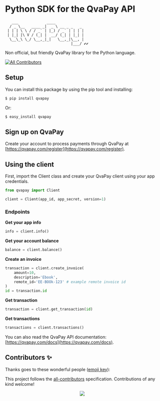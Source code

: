 # Python SDK for the QvaPay API

```
   ___             ____             
  / _ \__   ____ _|  _ \ __ _ _   _ 
 | | | \ \ / / _` | |_) / _` | | | |
 | |_| |\ V / (_| |  __/ (_| | |_| |
  \__\_\ \_/ \__,_|_|   \__,_|\__, |
                              |___/ ✔️✔️

```

Non official, but friendly QvaPay library for the Python language.

<!-- ALL-CONTRIBUTORS-BADGE:START - Do not remove or modify this section -->
[![All Contributors](https://img.shields.io/badge/all_contributors-0-orange.svg?style=flat-square)](#contributors-)
<!-- ALL-CONTRIBUTORS-BADGE:END -->

## Setup

You can install this package by using the pip tool and installing:

```bash
$ pip install qvapay
```

Or:

```bash
$ easy_install qvapay
```

## Sign up on QvaPay

Create your account to process payments through QvaPay at [https://qvapay.com/register](https://qvapay.com/register).

## Using the client

First, import the Client class and create your QvaPay client using your app credentials.

```python
from qvapay import Client

client = Client(app_id, app_secret, version=1)
```

### Endpoints

**Get your app info**

```python
info = client.info()
```

**Get your account balance**

```python
balance = client.balance()
```

**Create an invoice**

```python
transaction = client.create_invoice(
    amount=10,
    description='Ebook',
    remote_id='EE-BOOk-123' # example remote invoice id
)
id = transaction.id
```

**Get transaction**

```python
transaction = client.get_transaction(id)
```

**Get transactions**

```python
transactions = client.transactions()
```

You can also read the QvaPay API documentation: [https://qvapay.com/docs](https://qvapay.com/docs).

## Contributors ✨

Thanks goes to these wonderful people ([emoji key](https://allcontributors.org/docs/en/emoji-key)):

<!-- ALL-CONTRIBUTORS-LIST:START - Do not remove or modify this section -->
<!-- prettier-ignore-start -->
<!-- markdownlint-disable -->
<!-- markdownlint-restore -->
<!-- prettier-ignore-end -->
<!-- ALL-CONTRIBUTORS-LIST:END -->

This project follows the [all-contributors](https://github.com/all-contributors/all-contributors) specification. Contributions of any kind welcome!

<p align="center">
    <img src="http://ForTheBadge.com/images/badges/made-with-python.svg">
</p>
